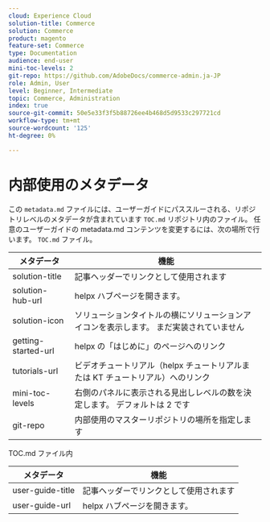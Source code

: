 ```yaml
---
cloud: Experience Cloud
solution-title: Commerce
solution: Commerce
product: magento
feature-set: Commerce
type: Documentation
audience: end-user
mini-toc-levels: 2
git-repo: https://github.com/AdobeDocs/commerce-admin.ja-JP
role: Admin, User
level: Beginner, Intermediate
topic: Commerce, Administration
index: true
source-git-commit: 50e5e33f3f5b88726ee4b468d5d9533c297721cd
workflow-type: tm+mt
source-wordcount: '125'
ht-degree: 0%

---
```



# 内部使用のメタデータ

この `metadata.md` ファイルには、ユーザーガイドにパススルーされる、リポジトリレベルのメタデータが含まれています `TOC.md` リポジトリ内のファイル。 任意のユーザーガイドの metadata.md コンテンツを変更するには、次の場所で行います。 `TOC.md` ファイル。

| メタデータ | 機能 |
|--- |--- |
| solution-title | 記事ヘッダーでリンクとして使用されます |
| solution-hub-url | helpx ハブページを開きます。 |
| solution-icon | ソリューションタイトルの横にソリューションアイコンを表示します。 まだ実装されていません |
| getting-started-url | helpx の「はじめに」のページへのリンク |
| tutorials-url | ビデオチュートリアル（helpx チュートリアルまたは KT チュートリアル）へのリンク |
| mini-toc-levels | 右側のパネルに表示される見出しレベルの数を決定します。 デフォルトは 2 です |
| git-repo | 内部使用のマスターリポジトリの場所を指定します |

TOC.md ファイル内

| メタデータ | 機能 |
|--- |--- |
| user-guide-title | 記事ヘッダーでリンクとして使用されます |
| user-guide-url | helpx ハブページを開きます。 |

